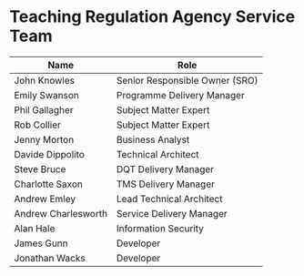 # Teaching Regulation Agency Service Team


| Name                | Role                           |
| ------------------- | ------------------------------ |
| John Knowles        | Senior Responsible Owner (SRO) |
| Emily Swanson       | Programme Delivery Manager     |
| Phil Gallagher      | Subject Matter Expert          |
| Rob Collier         | Subject Matter Expert          |
| Jenny Morton        | Business Analyst               |
| Davide Dippolito    | Technical Architect            |
| Steve Bruce         | DQT Delivery Manager           |
| Charlotte Saxon     | TMS Delivery Manager           |
| Andrew Emley        | Lead Technical Architect       |
| Andrew Charlesworth | Service Delivery Manager       |
| Alan Hale           | Information Security           |
| James Gunn          | Developer                      |
| Jonathan Wacks      | Developer                      |
